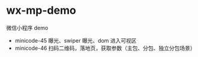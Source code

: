# wx-mp-demo

微信小程序 demo

- minicode-45 曝光、swiper 曝光、dom 进入可视区
- minicode-46 扫码二维码，落地页，获取参数（主包、分包、独立分包场景）
